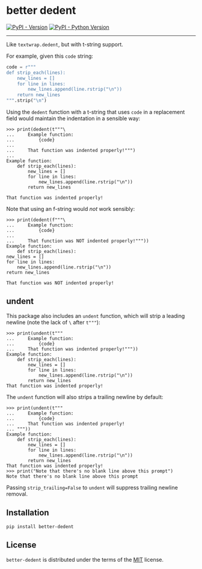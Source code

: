 # better dedent

[![PyPI - Version](https://img.shields.io/pypi/v/better-dedent.svg)](https://pypi.org/project/better-dedent)
[![PyPI - Python Version](https://img.shields.io/pypi/pyversions/better-dedent.svg)](https://pypi.org/project/better-dedent)

-----

Like `textwrap.dedent`, but with t-string support.

For example, given this `code` string:

```python
code = r"""
def strip_each(lines):
    new_lines = []
    for line in lines:
        new_lines.append(line.rstrip("\n"))
    return new_lines
""".strip("\n")
```

Using the `dedent` function with a t-string that uses `code` in a replacement field would maintain the indentation in a sensible way:

```pycon
>>> print(dedent(t"""\
...     Example function:
...         {code}
... 
...     That function was indented properly!""")
...
Example function:
    def strip_each(lines):
        new_lines = []
        for line in lines:
            new_lines.append(line.rstrip("\n"))
        return new_lines

That function was indented properly!
```

Note that using an f-string would *not* work sensibly:

```pycon
>>> print(dedent(f"""\
...     Example function:
...         {code}
...
...     That function was NOT indented properly!"""))
Example function:
    def strip_each(lines):
new_lines = []
for line in lines:
    new_lines.append(line.rstrip("\n"))
return new_lines

That function was NOT indented properly!
```


## undent

This package also includes an `undent` function, which will strip a leading newline (note the lack of `\` after `t"""`):

```pycon
>>> print(undent(t"""
...     Example function:
...         {code}
...     That function was indented properly!"""))
Example function:
    def strip_each(lines):
        new_lines = []
        for line in lines:
            new_lines.append(line.rstrip("\n"))
        return new_lines
That function was indented properly!
```

The `undent` function will also strips a trailing newline by default:

```pycon
>>> print(undent(t"""
...     Example function:
...         {code}
...     That function was indented properly!
... """))
Example function:
    def strip_each(lines):
        new_lines = []
        for line in lines:
            new_lines.append(line.rstrip("\n"))
        return new_lines
That function was indented properly!
>>> print("Note that there's no blank line above this prompt")
Note that there's no blank line above this prompt
```

Passing `strip_trailing=False` to `undent` will suppress trailing newline removal.


## Installation

```console
pip install better-dedent
```

## License

`better-dedent` is distributed under the terms of the [MIT](https://spdx.org/licenses/MIT.html) license.
